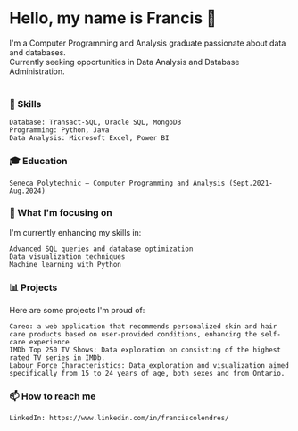 # Hello, my name is Francis 👋
I'm a Computer Programming and Analysis graduate passionate about data and databases. <br> Currently seeking opportunities in Data Analysis and Database Administration. <br> <br>
### 💼 Skills

    Database: Transact-SQL, Oracle SQL, MongoDB
    Programming: Python, Java
    Data Analysis: Microsoft Excel, Power BI

### 🎓 Education

    Seneca Polytechnic – Computer Programming and Analysis (Sept.2021-Aug.2024)

### 🚀 What I'm focusing on <br>
I'm currently enhancing my skills in:

    Advanced SQL queries and database optimization
    Data visualization techniques
    Machine learning with Python

### 📊 Projects <br>
Here are some projects I'm proud of:

    Careo: a web application that recommends personalized skin and hair care products based on user-provided conditions, enhancing the self-care experience
    IMDb Top 250 TV Shows: Data exploration on consisting of the highest rated TV series in IMDb.
    Labour Force Characteristics: Data exploration and visualization aimed specifically from 15 to 24 years of age, both sexes and from Ontario.

### 📫 How to reach me

    LinkedIn: https://www.linkedin.com/in/franciscolendres/

